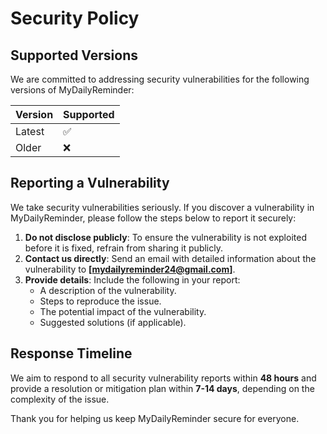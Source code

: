 # Security Policy

## Supported Versions
We are committed to addressing security vulnerabilities for the following versions of MyDailyReminder:

| Version | Supported          |
|---------|--------------------|
| Latest  | :white_check_mark: |
| Older   | :x:                |

## Reporting a Vulnerability
We take security vulnerabilities seriously. If you discover a vulnerability in MyDailyReminder, please follow the steps below to report it securely:

1. **Do not disclose publicly**: To ensure the vulnerability is not exploited before it is fixed, refrain from sharing it publicly.
2. **Contact us directly**: Send an email with detailed information about the vulnerability to **[mydailyreminder24@gmail.com]**.
3. **Provide details**: Include the following in your report:
   - A description of the vulnerability.
   - Steps to reproduce the issue.
   - The potential impact of the vulnerability.
   - Suggested solutions (if applicable).

## Response Timeline
We aim to respond to all security vulnerability reports within **48 hours** and provide a resolution or mitigation plan within **7-14 days**, depending on the complexity of the issue.

Thank you for helping us keep MyDailyReminder secure for everyone. 
